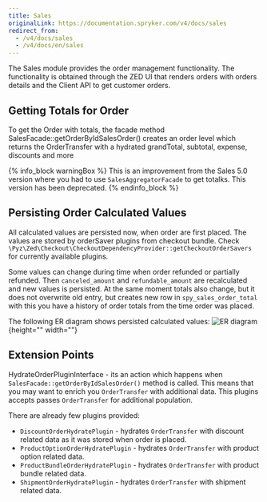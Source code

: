 ```yaml
---
title: Sales
originalLink: https://documentation.spryker.com/v4/docs/sales
redirect_from:
  - /v4/docs/sales
  - /v4/docs/en/sales
---
```


The Sales module provides the order management functionality. The functionality is obtained through the ZED UI that renders orders with orders details and the Client API to get customer orders.

## Getting Totals for Order
To get the Order with totals, the facade method SalesFacade::getOrderByIdSalesOrder() creates an order level which returns the OrderTransfer with a hydrated grandTotal, subtotal, expense, discounts and more

{% info_block warningBox %}
This is an improvement from the Sales 5.0 version where you had to use `SalesAggregatorFacade` to get totalks. This version has been deprecated.
{% endinfo_block %}

## Persisting Order Calculated Values
All calculated values are persisted now, when order are first placed. The values are stored by orderSaver plugins from checkout bundle. Check `\Pyz\Zed\Checkout\CheckoutDependencyProvider::getCheckoutOrderSavers` for currently available plugins.

Some values can change during time when order refunded or partially refunded. Then `canceled_amount` and `refundable_amount` are recalculated and new values is persisted. At the same moment totals also change, but it does not overwrite old entry, but creates new row in `spy_sales_order_total` with this you have a history of order totals from the time order was placed.

The following ER diagram shows persisted calculated values:
![ER diagram](https://spryker.s3.eu-central-1.amazonaws.com/docs/Features/Order+Management/Sales/sales_persisting_order_values.png){height="" width=""}

## Extension Points
HydrateOrderPluginInterface - its an action which happens when `SalesFacade::getOrderByIdSalesOrder()` method is called. This means that you may want to enrich you `OrderTransfer` with additional data. This plugins accepts passes `OrderTransfer` for additional population.

There are already few plugins provided:

* `DiscountOrderHydratePlugin` - hydrates `OrderTransfer` with discount related data as it was stored when order is placed.
* `ProductOptionOrderHydratePlugin` - hydrates `OrderTransfer` with product option related data.
* `ProductBundleOrderHydratePlugin` - hydrates `OrderTransfer` with product bundle related data.
* `ShipmentOrderHydratePlugin` - hydrates `OrderTransfer` with shipment related data.


